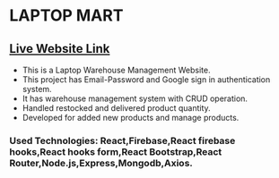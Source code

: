 # LAPTOP MART
## [Live Website Link]( https://laptop-mart.web.app)
- This is a Laptop Warehouse Management Website.
- This project has Email-Password and Google sign in authentication system.
- It has warehouse management system with CRUD operation. 
- Handled restocked and delivered product quantity.
- Developed for added new products and manage products.
### Used Technologies: React,Firebase,React firebase hooks,React hooks form,React Bootstrap,React Router,Node.js,Express,Mongodb,Axios.